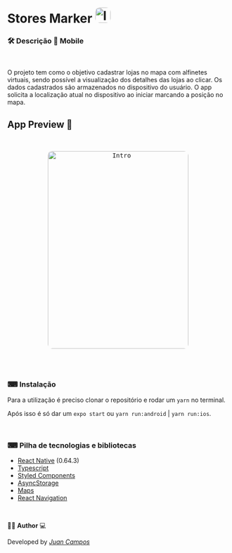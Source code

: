 <p align="center">
<h1>
 Stores Marker 
 <img width="35" style="border-radius: 10px" height="35" src="https://github.com/JuanCampbsi/store_marker/blob/7b1a702bd857c3ca24fd24d69de3b2e253fb4983/src/images/map-marker.png" alt="Intro"> 
</h1>
</p>

### 🛠  Descrição  📲 Mobile  

</br>

O projeto tem como o objetivo  cadastrar lojas no mapa com alfinetes virtuais, sendo possível a visualização dos detalhes das lojas ao clicar. Os dados cadastrados são armazenados no dispositivo do usuário. O app solicita a localização atual no dispositivo ao iniciar marcando a posição no mapa.


## App Preview 📱
</br>

<p align="center">
  <kbd>
 <img width="320" style="border-radius: 10px" height="450" src="https://github.com/JuanCampbsi/store_marker/blob/89180daea89961ce2868fb8350ca012e4a64d7d9/src/images/apppreview.gif" alt="Intro"> 
  </kbd>
  </br>
</p>

</br>
</br>

### ⌨ Instalação
Para a utilização é preciso clonar o repositório e rodar um `yarn` no terminal.

Após isso é só dar um `expo start` ou `yarn run:android` | `yarn run:ios`.

</br>

### ⌨ Pilha de tecnologias e bibliotecas

-   [React Native](https://github.com/facebook/react-native) (0.64.3)
-   [Typescript](https://www.typescriptlang.org/)
-   [Styled Components](https://www.styled-components.com/)
-   [AsyncStorage](https://reactnative.dev/docs/asyncstorage)
-   [Maps](https://github.com/react-native-maps/react-native-maps)
-   [React Navigation ](https://reactnavigation.org/)


</br>

👨‍💻 **Author** 💻

Developed by [_Juan Campos_](https://www.linkedin.com/in/juancampos-ferreira/)

